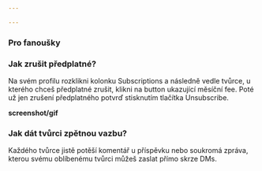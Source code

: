 ```yaml
---

---
```

### Pro fanoušky

### Jak zrušit předplatné?

Na svém profilu rozklikni kolonku Subscriptions a následně vedle tvůrce, u kterého chceš předplatné zrušit, klikni na button ukazující měsíční fee. Poté už jen zrušení předplatného potvrď stisknutím tlačítka Unsubscribe.

**screenshot/gif**

### Jak dát tvůrci zpětnou vazbu?

Každého tvůrce jistě potěší komentář u příspěvku nebo soukromá zpráva, kterou svému oblíbenému tvůrci můžeš zaslat přímo skrze DMs.